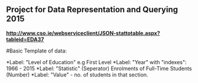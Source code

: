 ## Project for Data Representation and Querying 2015

**http://www.cso.ie/webserviceclient/JSON-stattotable.aspx?tableid=EDA37**



#Basic Template of data:

*Label: "Level of Education" e.g First Level
*Label: "Year" with "indexes": 1966 - 2015
*Label: "Statistic" (Seperator) Enrolments of Full-Time Students (Number)
*Label: "Value" - no. of students in that section.
